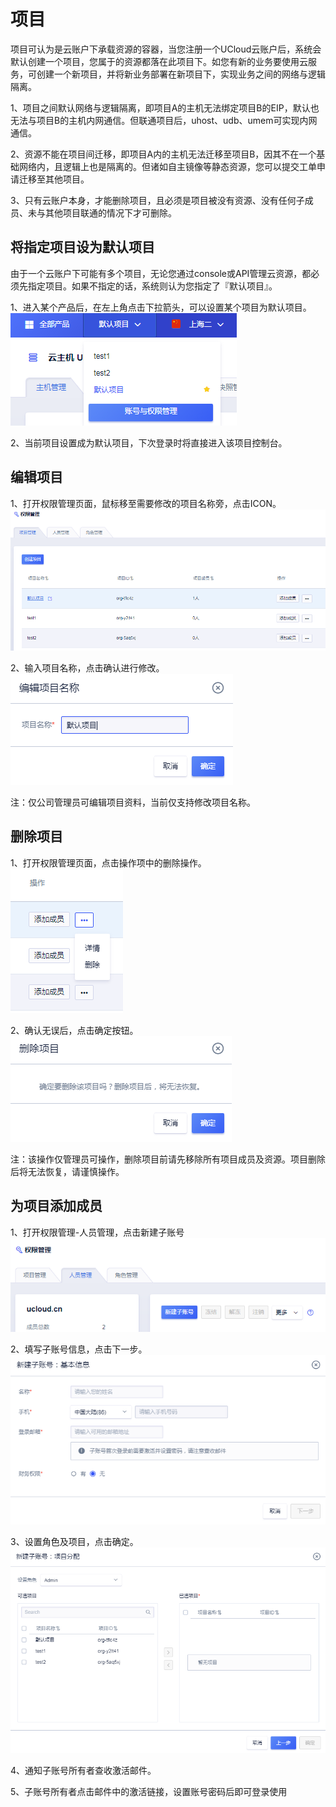 

# 项目

项目可认为是云账户下承载资源的容器，当您注册一个UCloud云账户后，系统会默认创建一个项目，您属于的资源都落在此项目下。如您有新的业务要使用云服务，可创建一个新项目，并将新业务部署在新项目下，实现业务之间的网络与逻辑隔离。

1、项目之间默认网络与逻辑隔离，即项目A的主机无法绑定项目B的EIP，默认也无法与项目B的主机内网通信。但联通项目后，uhost、udb、umem可实现内网通信。

2、资源不能在项目间迁移，即项目A内的主机无法迁移至项目B，因其不在一个基础网络内，且逻辑上也是隔离的。但诸如自主镜像等静态资源，您可以提交工单申请迁移至其他项目。

3、只有云账户本身，才能删除项目，且必须是项目被没有资源、没有任何子成员、未与其他项目联通的情况下才可删除。

## 将指定项目设为默认项目

由于一个云账户下可能有多个项目，无论您通过console或API管理云资源，都必须先指定项目。如果不指定的话，系统则认为您指定了『默认项目』。

1、进入某个产品后，在左上角点击下拉箭头，可以设置某个项目为默认项目。  
![](/images/proj_20190107150703.png)

2、当前项目设置成为默认项目，下次登录时将直接进入该项目控制台。

## 编辑项目

1、打开权限管理页面，鼠标移至需要修改的项目名称旁，点击ICON。  
![](/images/proj_20190107152830.png)

2、输入项目名称，点击确认进行修改。  
![](/images/proj_20190107153153.png)

注：仅公司管理员可编辑项目资料，当前仅支持修改项目名称。

## 删除项目

1、打开权限管理页面，点击操作项中的删除操作。  
![](/images/proj_20190107153411.png)

2、确认无误后，点击确定按钮。  
![](/images/proj_20190107153635.png)

注：该操作仅管理员可操作，删除项目前请先移除所有项目成员及资源。项目删除后将无法恢复，请谨慎操作。

## 为项目添加成员

1、打开权限管理-人员管理，点击新建子账号  
![](/images/member_20190107160000.png)

2、填写子账号信息，点击下一步。  
![](/images/member_20190107160512.png)

3、设置角色及项目，点击确定。  
![](/images/member_20190107160936.png)

4、通知子账号所有者查收激活邮件。

5、子账号所有者点击邮件中的激活链接，设置账号密码后即可登录使用
